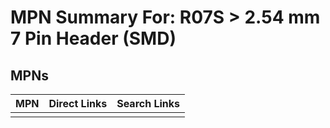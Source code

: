 



# MPN Summary For: R07S > 2.54 mm 7 Pin Header (SMD)

## MPNs
  

|MPN|Direct Links|Search Links|
| :--- | :--- | :--- |
||||
